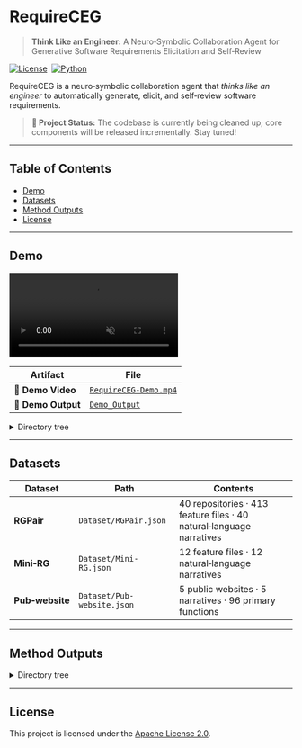 # RequireCEG

> **Think Like an Engineer:** A Neuro‑Symbolic Collaboration Agent for Generative Software Requirements Elicitation and Self‑Review

[![License](https://img.shields.io/badge/License-Apache_2.0-blue.svg)](LICENSE)  [![Python](https://img.shields.io/badge/Python-3.10%2B-blue.svg)](https://www.python.org)

RequireCEG is a neuro‑symbolic collaboration agent that *thinks like an engineer* to automatically generate, elicit, and self‑review software requirements.

> **🚧 Project Status:** The codebase is currently being cleaned up; core components will be released incrementally. Stay tuned!

---

## Table of Contents

* [Demo](#demo)
* [Datasets](#datasets)
* [Method Outputs](#method-outputs)
* [License](#license)

---

## Demo
<video src="[https://raw.githubusercontent.com/<owner>/<repo>/main/assets/demo.mp4](https://github.com/HarrisClover/RequireCEG/blob/main/RequireCEG-Demo.mp4)"
       controls
       muted
       style="max-width:100%;height:auto;">
</video>


| Artifact           | File                                           |
| ------------------ | ---------------------------------------------- |
| 🎥 **Demo Video**  | [`RequireCEG-Demo.mp4`](./RequireCEG-Demo.mp4) |
| 📄 **Demo Output** | [`Demo_Output`](./Demo_Output)                 |

<details>
<summary>Directory tree</summary>

```text
.
├── RequireCEG-Demo.mp4
└── Demo_Output/
    └── ...
```

</details>

---

## Datasets

| Dataset         | Path                       | Contents                                                             |
| --------------- | -------------------------- | -------------------------------------------------------------------- |
| **RGPair**      | `Dataset/RGPair.json`      | 40 repositories · 413 feature files · 40 natural‑language narratives |
| **Mini‑RG**     | `Dataset/Mini-RG.json`     | 12 feature files · 12 natural‑language narratives                    |
| **Pub‑website** | `Dataset/Pub-website.json` | 5 public websites · 5 narratives · 96 primary functions              |

---

## Method Outputs

<details>
<summary>Directory tree</summary>

```text
Methods Output/
├── AgileGen_Outputs/
│   ├── RGPair/
│   └── Mini-RG/
├── CoT_Outputs/
│   ├── RGPair/
│   └── Mini-RG/
├── Gemini-2.5-pro_Outputs/
│   ├── RGPair/
│   └── Mini-RG/
├── MetaGPT_Outputs/
│   ├── RGPair/
│   └── Mini-RG/
├── o3-mini_Outputs/
│   ├── RGPair/
│   └── MiniRG/
├── RequireLite_Outputs/
│   ├── RGPair/
│   └── Mini-RG/
└── RequireCEG_Outputs/
    ├── RGPair/
    └── Mini-RG/
```

</details>

---

## License

This project is licensed under the [Apache License 2.0](LICENSE).
